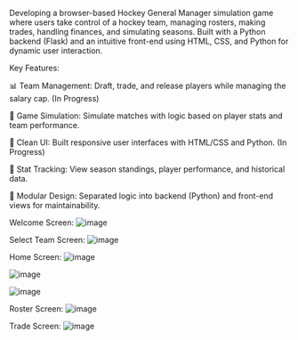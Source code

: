 Developing a browser-based Hockey General Manager simulation game where users take control of a hockey team, managing rosters, making trades, handling finances, and simulating seasons. Built with a Python backend (Flask) and an intuitive front-end using HTML, CSS, and Python for dynamic user interaction.

Key Features:

📊 Team Management: Draft, trade, and release players while managing the salary cap. (In Progress)

🧠 Game Simulation: Simulate matches with logic based on player stats and team performance.

🎨 Clean UI: Built responsive user interfaces with HTML/CSS and Python.  (In Progress)

🔁 Stat Tracking: View season standings, player performance, and historical data.

🧩 Modular Design: Separated logic into backend (Python) and front-end views for maintainability. 


Welcome Screen:
![image](https://github.com/user-attachments/assets/0a90481d-99b1-4ec6-a551-4a92bd2746aa)

Select Team Screen:
![image](https://github.com/user-attachments/assets/da2d6e1c-cc07-4a1e-99e8-6636c113339e)


Home Screen:
![image](https://github.com/user-attachments/assets/4c446fc2-2be8-473a-a12a-94367fd98201)

![image](https://github.com/user-attachments/assets/32025b60-9ea4-42e6-a83f-3f3848edabfd)

![image](https://github.com/user-attachments/assets/f3830dbf-38ab-4815-a877-41044e357a3b)

Roster Screen:
![image](https://github.com/user-attachments/assets/6267d7ba-0609-46fd-a291-777665b5be17)


Trade Screen:
![image](https://github.com/user-attachments/assets/888f16cf-0728-422d-8a7a-eb797f9338ac)




